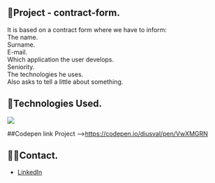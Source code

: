 ## 📍Project - contract-form.

It is based on a contract form where we have to inform: <br>
The name. <br>
Surname. <br>
E-mail. <br>
Which application the user develops. <br>
Seniority. <br>
The technologies he uses. <br>
Also asks to tell a little about something.<br>

## 🧩Technologies Used.

<p align="left" alt="Diusval" height="30" width="40">
  <a href="https://skillicons.dev">
    <img src="https://skillicons.dev/icons?i=html,css" />
  </a>
</p>

##Codepen link
Project -->https://codepen.io/diusval/pen/VwXMGRN<br>

## 👋🏼Contact.

 - [LinkedIn](https://www.linkedin.com/in/diusval)
